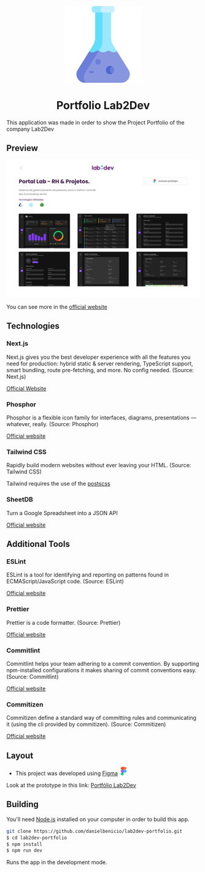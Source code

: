 <p align="center">
  <img src="./public/favicon.png" width="200" />
</p>

<h1 align="center">
  Portfolio Lab2Dev
</h1>

This application was made in order to show the Project Portfolio of the company Lab2Dev

## Preview
  <img  src="./.github/assets/project-information.png" >

  You can see more in the  [official website](lab2dev-portfolio.vercel.app)

## Technologies

### Next.js

Next.js gives you the best developer experience with all the features you need for production: hybrid static & server rendering, TypeScript support, smart bundling, route pre-fetching, and more. No config needed. (Source: Next.js)

[Official Website](https://nextjs.org/)

### Phosphor

Phosphor is a flexible icon family for interfaces, diagrams, presentations — whatever, really. (Source: Phosphor)

[Official website](https://phosphoricons.com/)

### Tailwind CSS

Rapidly build modern websites without ever leaving your HTML. (Source: Tailwind CSS)

Tailwind requires the use of the [postscss](https://postcss.org/)

### SheetDB

Turn a Google Spreadsheet into a JSON API

[Official website](https://sheetdb.io/)

## Additional Tools

### ESLint

ESLint is a tool for identifying and reporting on patterns found in ECMAScript/JavaScript code. (Source: ESLint)

[Official website](https://github.com/eslint/eslint)

### Prettier

Prettier is a code formatter. (Source: Prettier)

[Official website](https://prettier.io)

### Commitlint

Commitlint helps your team adhering to a commit convention. By supporting npm-installed configurations it makes sharing of commit conventions easy. (Source: Commitlint)

[Official website](https://commitlint.js.org)

### Commitizen

Commitizen define a standard way of committing rules and communicating it (using the cli provided by commitizen). (Source: Commitizen)

[Official website](https://commitizen-tools.github.io/commitizen/)

 ## Layout

- This project was developed using [Figma](https://www.figma.com/) <img alt="figma" width="22px" src="https://raw.githubusercontent.com/devicons/devicon/master/icons/figma/figma-original.svg" />

Look at the prototype in this link: [Portfólio Lab2Dev]( https://www.figma.com/file/z0Jp1zj8QXRSEhth2NGqc0/LabPortf%C3%B3lio?node-id=0%3A1)

## Building

You'll need [Node.js](https://nodejs.org) installed on your computer in order to build this app.

```bash
git clone https://github.com/danielbenicio/lab2dev-portfolio.git
$ cd lab2dev-portfolio
$ npm install
$ npm run dev
```

Runs the app in the development mode.<br/>


